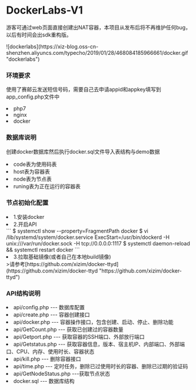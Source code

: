 # DockerLabs-V1

<p>游客可通过web页面直接创建出NAT容器，本项目从发布后将不再维护任何bug，以后有时间会出sdk重构版。</p>
![dockerlabs](https://xiz-blog.oss-cn-shenzhen.aliyuncs.com/typecho/2019/01/28/468084185966661/docker.gif "dockerlabs")

<h3>环境要求</h3>
<p>使用了赛邮云发送短信号码，需要自己去申请appid和appkey填写到app_config.php文件中</p>
<li>php7</li>
<li>nginx</li>
<li>docker</li>
<h3>数据库说明</h3>
<p>创建docker数据库然后执行docker.sql文件导入表结构与demo数据</p>
<li>code表为使用码表</li>
<li>host表为容器表</li>
<li>node表为节点表</li>
<li>runing表为正在运行的容器表</li>
<h3>节点初始化配置</h3>
<li>1.安装docker</li>
<li>2.开启API</li>
```
$ systemctl show --property=FragmentPath docker 
$ vi /lib/systemd/system/docker.service  
ExecStart=/usr/bin/dockerd -H unix:///var/run/docker.sock -H tcp://0.0.0.0:1117
$ systemctl daemon-reload  && systemctl restart docker
```
<li>3.拉取基础镜像(或者自己在本地build镜像)</li>
>请参考[https://github.com/xizim/docker-ttyd](https://github.com/xizim/docker-ttyd "https://github.com/xizim/docker-ttyd")

<h3>API结构说明</h3>

<li>api/config.php --- 数据库配置</li>
<li>api/create.php --- 容器创建接口</li>
<li>api/docker.php --- 容器操作接口，包含创建、启动、停止、删除功能</li>
<li>api/GetCount.php --- 获取已创建过的容器数量</li>
<li>api/Getport.php --- 获取容器的SSH端口、外部放行端口</li>
<li>api/Getstatus.php --- 获取容器信息，版本、宿主机IP、内部端口、外部端口、CPU、内存、使用时长、容器状态</li>
<li>api/kill.php --- 删除容器接口</li>
<li>api/time.php --- 定时任务，删除已过使用时长的容器、删除已过期的验证码</li>
<li>api/GetNodeStatus.php ---获取节点状态</li>
<li>docker.sql --- 数据库结构</li>